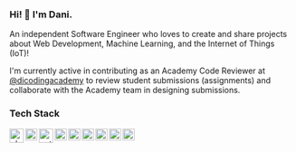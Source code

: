 ### Hi! 👋 I'm Dani.

An independent Software Engineer who loves to create and share projects about Web Development, Machine Learning, and the Internet of Things (IoT)! 

I'm currently active in contributing as an Academy Code Reviewer at <a href="https://github.com/dicodingacademy">@dicodingacademy</a> to review student submissions (assignments) and collaborate with the Academy team in designing submissions.

### Tech Stack
  <a href="https://php.net/"><img align="left" alt="php" title="php" width="25px" src="https://cdn.worldvectorlogo.com/logos/php-1.svg" /></a>
  <a href="#"><img align="left" alt="JavaScript" title="JavaScript" width="21px" src="https://upload.wikimedia.org/wikipedia/commons/9/99/Unofficial_JavaScript_logo_2.svg" /></a>
  <a href="https://www.python.org/"><img align="left" alt="python-5" title="python" width="25px" src="https://cdn.worldvectorlogo.com/logos/python-5.svg" /></a>
  <a href="https://nodejs.org/"><img align="left" alt="NodeJS" title="NodeJS" width="21px" src="https://seeklogo.com/images/N/nodejs-logo-FBE122E377-seeklogo.com.png" /></a>
  <a href="https://reactjs.org/"><img align="left" alt="React" title="React" width="21px" src="https://cdn.worldvectorlogo.com/logos/react-2.svg" /></a>
  <a href="https://codeigniter.com/"><img align="left" alt="Codeigniter" title="codeigniter" width="21px" src="https://cdn.worldvectorlogo.com/logos/codeigniter.svg" /></a>
  <a href="https://tailwindcss.com/"><img align="left" alt="tailwindcss" title="tailwindcss" width="21px" src="https://cdn.worldvectorlogo.com/logos/tailwindcss.svg" /></a>
  <a href="https://getbootstrap.com/"><img align="left" alt="bootstrap" title="bootstrap" width="21px" src="https://cdn.worldvectorlogo.com/logos/bootstrap-5-1.svg" /></a>
  <a href="https://www.tensorflow.org/"><img align="left" alt="tensorflow" title="tensorflow" width="21px" src="https://cdn.worldvectorlogo.com/logos/tensorflow-2.svg" /></a>
  <br>
  <br>
